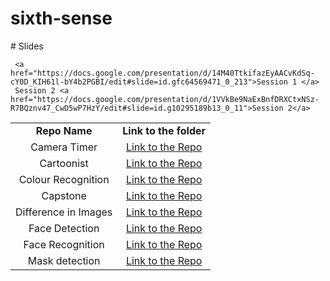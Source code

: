 # sixth-sense



<table align="center">
<tbody>
	
<tr>		
<td align="center" >
<span><b><center>Repo Name</center></b></span>
</td>

<td align="center">
<span><b><center>Link to the folder</center></b></span>
</td>
</tr>
 
	
   
  
  
   
 

<tr>
<td align="center" >
<span><center>Camera Timer</center></span>
</td>

<td align="center">
<a href="">Link to the Repo</a>
</td>
</tr>

<tr>
<td align="center">
<span><center>Cartoonist</center></span>
</td>
<td align="center">
<a href="">Link to the Repo</a>
</td>
</tr>
  
<tr>
<td align="center">
<span><center> Colour Recognition</center></span>
</td>
<td align="center">
<a href="">Link to the Repo</a>
</td>
</tr>
  
<tr>
<td align="center">
<span><center>Capstone</center></span>
</td>
<td align="center">
<a href="">Link to the Repo</a>
</td>
</tr>

<tr>
<td align="center">
<span><center> Difference in Images</center></span>
</td>
<td align="center">
<a href="">Link to the Repo</a>
</td>
</tr>
  
<tr>
<td align="center">
<span><center>Face Detection</center></span>
</td>
<td align="center">
<a href="">Link to the Repo</a>
</td>
</tr>

<tr>
<td align="center">
<span><center>Face Recognition</center></span>
</td>
<td align="center">
<a href="">Link to the Repo</a>
</td>
</tr>
  
<tr>
<td align="center">
<span><center> Mask detection</center></span>
</td>
<td align="center">
<a href="">Link to the Repo</a>
</td>
</tr>
# Slides


	 <a href="https://docs.google.com/presentation/d/14M40TtkifazEyAACvKdSq-cY0D_KIH61l-bY4b2PGBI/edit#slide=id.gfc64569471_0_213">Session 1 </a>
	 Session 2 <a href="https://docs.google.com/presentation/d/1VVkBe9NaExBnfDRXCtxNSz-R7BQznv47_CwD5wP7HzY/edit#slide=id.g10295189b13_0_11">Session 2</a>
